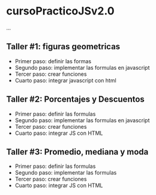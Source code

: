 # cursoPracticoJSv2.0

...

## Taller #1: figuras geometricas

- Primer paso: definir las formas
- Segundo paso: implementar las formulas
en javascript
- Tercer paso: crear funciones
- Cuarto paso: integrar javascript con html

## Taller #2: Porcentajes y Descuentos

- Primer paso: definir las formulas
- Segundo paso: implementar las formulas
en javascript
- Tercer paso: crear funciones
- Cuarto paso: integrar JS con HTML

## Taller #3: Promedio, mediana y moda

- Primer paso: definir las formulas
- Segundo paso: implementar las formulas
- Tercer paso: crear funciones
- Cuarto paso: integrar JS con HTML